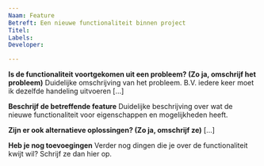 ```yaml
---
Naam: Feature
Betreft: Een nieuwe functionaliteit binnen project
Titel:  
Labels:  
Developer:  

---
```


**Is de functionaliteit voortgekomen uit een probleem? (Zo ja, omschrijf het probleem)**
Duidelijke omschrijving van het probleem. B.V. iedere keer moet ik dezelfde handeling uitvoeren [...]

**Beschrijf de betreffende feature**
Duidelijke beschrijving over wat de nieuwe functionaliteit voor eigenschappen en mogelijkheden heeft.

**Zijn er ook alternatieve oplossingen? (Zo ja, omschrijf ze)**
[...]

**Heb je nog toevoegingen**
Verder nog dingen die je over de functionaliteit kwijt wil? Schrijf ze dan hier op.
